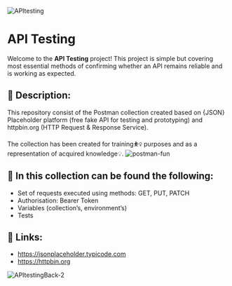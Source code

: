 ![APItesting](https://github.com/user-attachments/assets/975a83e6-3de7-4c85-8a3c-39af0641636c)

# API Testing 
Welcome to the **API Testing** project! This project is simple but covering most essential methods of confirming whether an API remains reliable and is working as expected.

## 👋 Description:

This repository consist of the Postman collection created based on {JSON} Placeholder platform (free fake API for testing and prototyping) and httpbin.org (HTTP Request & Response Service).

The collection has been created for training⛹️‍♀️ purposes and as a representation of acquired knowledge💡.
![postman-fun](https://github.com/user-attachments/assets/7756916c-d52d-4583-a224-8189649aa6d2)


## 📝  In this collection can be found the following:

* Set of requests executed using methods: GET, PUT, PATCH
* Authorisation: Bearer Token
* Variables (collection’s, environment’s)
* Tests

## 🔗 Links:
* https://jsonplaceholder.typicode.com 
* https://httpbin.org 


![APItestingBack-2](https://github.com/user-attachments/assets/7cfe5c12-a5c6-4c16-a469-ce2c15796149)

